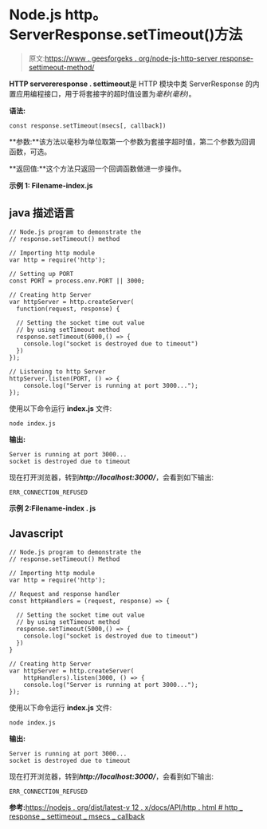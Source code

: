 # Node.js http。ServerResponse.setTimeout()方法

> 原文:[https://www . geesforgeks . org/node-js-http-server response-settimeout-method/](https://www.geeksforgeeks.org/node-js-http-serverresponse-settimeout-method/)

**HTTP servereresponse . settimeout**是 HTTP 模块中类 ServerResponse 的内置应用编程接口，用于将套接字的超时值设置为*毫秒(毫秒)*。

**语法:**

```
const response.setTimeout(msecs[, callback])
```

**参数:**该方法以毫秒为单位取第一个参数为套接字超时值，第二个参数为回调函数，可选。

**返回值:**这个方法只返回一个回调函数做进一步操作。

**示例 1: Filename-index.js**

## java 描述语言

```
// Node.js program to demonstrate the  
// response.setTimeout() method

// Importing http module 
var http = require('http'); 

// Setting up PORT 
const PORT = process.env.PORT || 3000; 

// Creating http Server 
var httpServer = http.createServer(
  function(request, response) { 

  // Setting the socket time out value
  // by using setTimeout method
  response.setTimeout(6000,() => {
    console.log("socket is destroyed due to timeout")
  })
}); 

// Listening to http Server 
httpServer.listen(PORT, () => { 
    console.log("Server is running at port 3000..."); 
});
```

使用以下命令运行 **index.js** 文件:

```
node index.js
```

**输出:**

```
Server is running at port 3000...
socket is destroyed due to timeout
```

现在打开浏览器，转到***http://localhost:3000/***，会看到如下输出:

```
ERR_CONNECTION_REFUSED
```

**示例 2:Filename-index . js**

## Javascript

```
// Node.js program to demonstrate the  
// response.setTimeout() Method

// Importing http module 
var http = require('http'); 

// Request and response handler 
const httpHandlers = (request, response) => { 

  // Setting the socket time out value
  // by using setTimeout method
  response.setTimeout(5000,() => {
    console.log("socket is destroyed due to timeout")
  })
} 

// Creating http Server 
var httpServer = http.createServer(
    httpHandlers).listen(3000, () => { 
    console.log("Server is running at port 3000..."); 
});
```

使用以下命令运行 **index.js** 文件:

```
node index.js
```

**输出:**

```
Server is running at port 3000...
socket is destroyed due to timeout
```

现在打开浏览器，转到***http://localhost:3000/***，会看到如下输出:

```
ERR_CONNECTION_REFUSED
```

**参考:**[https://nodejs . org/dist/latest-v 12 . x/docs/API/http . html # http _ response _ settimeout _ msecs _ callback](https://nodejs.org/dist/latest-v12.x/docs/api/http.html#http_response_settimeout_msecs_callback)